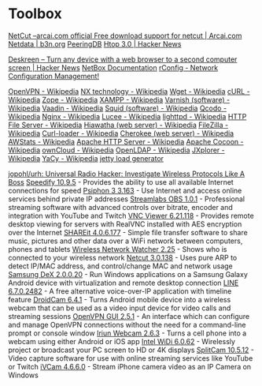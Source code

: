 # Toolbox

[NetCut –arcai.com official Free download support for netcut | Arcai.com](https://arcai.com/netcut/)
[Netdata | b3n.org](https://b3n.org/netdata/)
[PeeringDB](https://www.peeringdb.com/)
[Htop 3.0 | Hacker News](https://news.ycombinator.com/item?id=24341867)

[Deskreen – Turn any device with a web browser to a second computer screen | Hacker News](https://news.ycombinator.com/item?id=25891464)
[NetBox Documentation](https://netbox.readthedocs.io/en/stable/)
[rConfig - Network Configuration Management!](https://www.rconfig.com/#pricing)

[OpenVPN - Wikipedia](https://en.wikipedia.org/wiki/OpenVPN)
[NX technology - Wikipedia](https://en.wikipedia.org/wiki/NX_technology)
[Wget - Wikipedia](https://en.wikipedia.org/wiki/Wget)
[cURL - Wikipedia](https://en.wikipedia.org/wiki/CURL)
[Zope - Wikipedia](https://en.wikipedia.org/wiki/Zope)
[XAMPP - Wikipedia](https://en.wikipedia.org/wiki/XAMPP)
[Varnish (software) - Wikipedia](https://en.wikipedia.org/wiki/Varnish_(software))
[Vaadin - Wikipedia](https://en.wikipedia.org/wiki/Vaadin)
[Squid (software) - Wikipedia](https://en.wikipedia.org/wiki/Squid_(software))
[Qcodo - Wikipedia](https://en.wikipedia.org/wiki/Qcodo)
[Nginx - Wikipedia](https://en.wikipedia.org/wiki/Nginx)
[Lucee - Wikipedia](https://en.wikipedia.org/wiki/Lucee)
[lighttpd - Wikipedia](https://en.wikipedia.org/wiki/Lighttpd)
[HTTP File Server - Wikipedia](https://en.wikipedia.org/wiki/HTTP_File_Server)
[Hiawatha (web server) - Wikipedia](https://en.wikipedia.org/wiki/Hiawatha_(web_server))
[FileZilla - Wikipedia](https://en.wikipedia.org/wiki/FileZilla)
[Curl-loader - Wikipedia](https://en.wikipedia.org/wiki/Curl-loader)
[Cherokee (web server) - Wikipedia](https://en.wikipedia.org/wiki/Cherokee_(web_server))
[AWStats - Wikipedia](https://en.wikipedia.org/wiki/AWStats)
[Apache HTTP Server - Wikipedia](https://en.wikipedia.org/wiki/Apache_HTTP_Server)
[Apache Cocoon - Wikipedia](https://en.wikipedia.org/wiki/Apache_Cocoon)
[ownCloud - Wikipedia](https://en.wikipedia.org/wiki/OwnCloud)
[OpenLDAP - Wikipedia](https://en.wikipedia.org/wiki/OpenLDAP)
[JXplorer - Wikipedia](https://en.wikipedia.org/wiki/JXplorer)
[YaCy - Wikipedia](https://en.wikipedia.org/wiki/YaCy)
[jetty load generator](https://qainsights.com/jetty-load-generator/)

[jopohl/urh: Universal Radio Hacker: Investigate Wireless Protocols Like A Boss](https://github.com/jopohl/urh?utm_source=tldrnewsletter)
[Speedify 10.9.5](https://speedify.en.lo4d.com/windows "Speedify 10.9.5") - Provides the ability to use all available Internet connections for speed
[Psiphon 3 3.163](https://psiphon-3.en.lo4d.com/windows "Psiphon 3 3.163") - Use Internet and access online services behind private IP addresses
[Streamlabs OBS 1.0.1](https://streamlabs-obs.en.lo4d.com/windows "Streamlabs OBS 1.0.1") - Professional streaming software with advanced controls over bitrate, encoder and integration with YouTube and Twitch
[VNC Viewer 6.21.118](https://vnc-viewer.en.lo4d.com/windows "VNC Viewer 6.21.118") - Provides remote desktop viewing for servers with RealVNC installed with AES encryption over the Internet
[SHAREit 4.0.6.177](https://shareit.en.lo4d.com/windows "SHAREit 4.0.6.177") - Simple file transfer software to share music, pictures and other data over a WiFi network between computers, phones and tablets
[Wireless Network Watcher 2.25](https://wireless-network-watcher.en.lo4d.com/windows "Wireless Network Watcher 2.25") - Shows who is connected to your wireless network
[Netcut 3.0.138](https://netcut.en.lo4d.com/windows "Netcut 3.0.138") - Uses pure ARP to detect IP/MAC address, and control/change MAC and network usage
[Samsung DeX 2.0.0.20](https://samsung-dex.en.lo4d.com/windows "Samsung DeX 2.0.0.20") - Run Windows applications on a Samsung Galaxy Android device with virtualization and remote desktop connection
[LINE 6.7.0.2482](https://line.en.lo4d.com/windows "LINE 6.7.0.2482") - A free alternative voice-over-IP application with timeline feature
[DroidCam 6.4.1](https://droidcam.en.lo4d.com/windows "DroidCam 6.4.1") - Turns Android mobile device into a wireless webcam that can be used as a video input device for video calls and streaming sessions
[OpenVPN GUI 2.5.1](https://openvpn-gui.en.lo4d.com/windows "OpenVPN GUI 2.5.1") - An interface which can configure and manage OpenVPN connections without the need for a command-line prompt or console window
[Iriun Webcam 2.6.3](https://iriun-webcam.en.lo4d.com/windows "Iriun Webcam 2.6.3") - Turns a cell phone into a webcam using either Android or iOS app
[Intel WiDi 6.0.62](https://intel-widi.en.lo4d.com/windows "Intel WiDi 6.0.62") - Wirelessly project or broadcast your PC screen to HD or 4K displays
[SplitCam 10.5.12](https://splitcam.en.lo4d.com/windows "SplitCam 10.5.12") - Video capture software for use with online streaming services like YouTube or Twitch
[iVCam 4.6.6.0](https://ivcam.en.lo4d.com/windows "iVCam 4.6.6.0") - Stream iPhone camera video as an IP Camera on Windows
